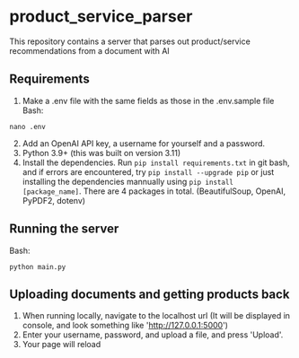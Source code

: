 # product_service_parser  

This repository contains a server that parses out product/service recommendations from a document with AI  

## Requirements  

1. Make a .env file with the same fields as those in the .env.sample file
Bash:
```
nano .env
```
2. Add an OpenAI API key, a username for yourself and a password.  
3. Python 3.9+ (this was built on version 3.11)
4. Install the dependencies. Run ```pip install requirements.txt``` in git bash, and if errors are encountered, try ```pip install --upgrade pip``` or just installing the dependencies mannually using ```pip install [package_name]```. There are 4 packages in total. (BeautifulSoup, OpenAI, PyPDF2, dotenv)

## Running the server  
Bash:
```
python main.py
```

## Uploading documents and getting products back  
1. When running locally, navigate to the localhost url (It will be displayed in console, and look something like 'http://127.0.0.1:5000')  
2. Enter your username, password, and upload a file, and press 'Upload'.
3. Your page will reload






